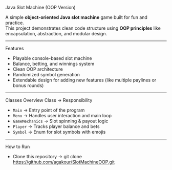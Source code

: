 Java Slot Machine (OOP Version)

A simple **object-oriented Java slot machine** game built for fun and practice.  
This project demonstrates clean code structure using **OOP principles** like encapsulation, abstraction, and modular design.

---

Features
* Playable console-based slot machine
* Balance, betting, and winnings system
* Clean OOP architecture
* Randomized symbol generation
* Extendable design for adding new features (like multiple paylines or bonus rounds)

---

Classes Overview
Class -> Responsibility

* `Main` → Entry point of the program
* `Menu` → Handles user interaction and main loop
* `GameMechanics` → Slot spinning & payout logic
* `Player` → Tracks player balance and bets
* `Symbol` → Enum for slot symbols with emojis

---

How to Run
* Clone this repository → git clone https://github.com/agakour/SlotMachineOOP.git
